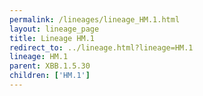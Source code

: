 ```yaml
---
permalink: /lineages/lineage_HM.1.html
layout: lineage_page
title: Lineage HM.1
redirect_to: ../lineage.html?lineage=HM.1
lineage: HM.1
parent: XBB.1.5.30
children: ['HM.1']
---
```

